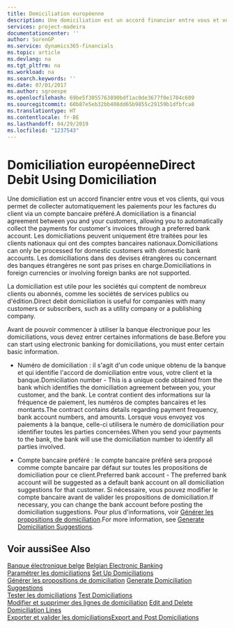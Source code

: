 ```yaml
---
title: Domiciliation européenne
description: Une domiciliation est un accord financier entre vous et vos clients, qui vous permet de collecter automatiquement les paiements pour les factures du client via un compte bancaire préféré. Les domiciliations peuvent uniquement être traitées pour les clients nationaux qui ont des comptes bancaires nationaux.
services: project-madeira
documentationcenter: ''
author: SorenGP
ms.service: dynamics365-financials
ms.topic: article
ms.devlang: na
ms.tgt_pltfrm: na
ms.workload: na
ms.search.keywords: ''
ms.date: 07/01/2017
ms.author: sgroespe
ms.openlocfilehash: 69be5f3055763890bdf1ac0de3677f0e1704c609
ms.sourcegitcommit: 60b87e5eb32bb408dd65b9855c29159b1dfbfca8
ms.translationtype: HT
ms.contentlocale: fr-BE
ms.lasthandoff: 04/29/2019
ms.locfileid: "1237543"
---
```

# <a name="direct-debit-using-domiciliation"></a><span data-ttu-id="735a6-104">Domiciliation européenne</span><span class="sxs-lookup"><span data-stu-id="735a6-104">Direct Debit Using Domiciliation</span></span>
<span data-ttu-id="735a6-105">Une domiciliation est un accord financier entre vous et vos clients, qui vous permet de collecter automatiquement les paiements pour les factures du client via un compte bancaire préféré.</span><span class="sxs-lookup"><span data-stu-id="735a6-105">A domiciliation is a financial agreement between you and your customers, allowing you to automatically collect the payments for customer's invoices through a preferred bank account.</span></span> <span data-ttu-id="735a6-106">Les domiciliations peuvent uniquement être traitées pour les clients nationaux qui ont des comptes bancaires nationaux.</span><span class="sxs-lookup"><span data-stu-id="735a6-106">Domiciliations can only be processed for domestic customers with domestic bank accounts.</span></span> <span data-ttu-id="735a6-107">Les domiciliations dans des devises étrangères ou concernant des banques étrangères ne sont pas prises en charge.</span><span class="sxs-lookup"><span data-stu-id="735a6-107">Domiciliations in foreign currencies or involving foreign banks are not supported.</span></span>  

<span data-ttu-id="735a6-108">La domiciliation est utile pour les sociétés qui comptent de nombreux clients ou abonnés, comme les sociétés de services publics ou d'édition.</span><span class="sxs-lookup"><span data-stu-id="735a6-108">Direct debit domiciliation is useful for companies with many customers or subscribers, such as a utility company or a publishing company.</span></span>  

<span data-ttu-id="735a6-109">Avant de pouvoir commencer à utiliser la banque électronique pour les domiciliations, vous devez entrer certaines informations de base.</span><span class="sxs-lookup"><span data-stu-id="735a6-109">Before you can start using electronic banking for domiciliations, you must enter certain basic information.</span></span>  

- <span data-ttu-id="735a6-110">Numéro de domiciliation : il s'agit d'un code unique obtenu de la banque et qui identifie l'accord de domiciliation entre vous, votre client et la banque.</span><span class="sxs-lookup"><span data-stu-id="735a6-110">Domiciliation number - This is a unique code obtained from the bank which identifies the domiciliation agreement between you, your customer, and the bank.</span></span> <span data-ttu-id="735a6-111">Le contrat contient des informations sur la fréquence de paiement, les numéros de comptes bancaires et les montants.</span><span class="sxs-lookup"><span data-stu-id="735a6-111">The contract contains details regarding payment frequency, bank account numbers, and amounts.</span></span> <span data-ttu-id="735a6-112">Lorsque vous envoyez vos paiements à la banque, celle-ci utilisera le numéro de domiciliation pour identifier toutes les parties concernées.</span><span class="sxs-lookup"><span data-stu-id="735a6-112">When you send your payments to the bank, the bank will use the domiciliation number to identify all parties involved.</span></span>  

- <span data-ttu-id="735a6-113">Compte bancaire préféré : le compte bancaire préféré sera proposé comme compte bancaire par défaut sur toutes les propositions de domiciliation pour ce client.</span><span class="sxs-lookup"><span data-stu-id="735a6-113">Preferred bank account - The preferred bank account will be suggested as a default bank account on all domiciliation suggestions for that customer.</span></span> <span data-ttu-id="735a6-114">Si nécessaire, vous pouvez modifier le compte bancaire avant de valider les propositions de domiciliation.</span><span class="sxs-lookup"><span data-stu-id="735a6-114">If necessary, you can change the bank account before posting the domiciliation suggestions.</span></span> <span data-ttu-id="735a6-115">Pour plus d'informations, voir [Générer les propositions de domiciliation](how-to-generate-domiciliation-suggestions.md).</span><span class="sxs-lookup"><span data-stu-id="735a6-115">For more information, see [Generate Domiciliation Suggestions](how-to-generate-domiciliation-suggestions.md).</span></span>  

## <a name="see-also"></a><span data-ttu-id="735a6-116">Voir aussi</span><span class="sxs-lookup"><span data-stu-id="735a6-116">See Also</span></span>  
 <span data-ttu-id="735a6-117">[Banque électronique belge](belgian-electronic-banking.md) </span><span class="sxs-lookup"><span data-stu-id="735a6-117">[Belgian Electronic Banking](belgian-electronic-banking.md) </span></span>  
 <span data-ttu-id="735a6-118">[Paramétrer les domiciliations](how-to-set-up-domiciliations.md) </span><span class="sxs-lookup"><span data-stu-id="735a6-118">[Set Up Domiciliations](how-to-set-up-domiciliations.md) </span></span>  
 <span data-ttu-id="735a6-119">[Générer les propositions de domiciliation](how-to-generate-domiciliation-suggestions.md) </span><span class="sxs-lookup"><span data-stu-id="735a6-119">[Generate Domiciliation Suggestions](how-to-generate-domiciliation-suggestions.md) </span></span>  
 <span data-ttu-id="735a6-120">[Tester les domiciliations](how-to-test-domiciliations.md) </span><span class="sxs-lookup"><span data-stu-id="735a6-120">[Test Domiciliations](how-to-test-domiciliations.md) </span></span>  
 <span data-ttu-id="735a6-121">[Modifier et supprimer des lignes de domiciliation](how-to-edit-and-delete-domiciliation-lines.md) </span><span class="sxs-lookup"><span data-stu-id="735a6-121">[Edit and Delete Domiciliation Lines](how-to-edit-and-delete-domiciliation-lines.md) </span></span>  
 [<span data-ttu-id="735a6-122">Exporter et valider les domiciliations</span><span class="sxs-lookup"><span data-stu-id="735a6-122">Export and Post Domiciliations</span></span>](how-to-export-and-post-domiciliations.md)
